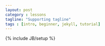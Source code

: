 ```yaml
---
layout: post
category : lessons
tagline: "Supporting tagline"
tags : [intro, beginner, jekyll, tutorial]
---
```

{% include JB/setup %}

<script src="https://gist.github.com/manpl/e1aa45ccb80cee642685.js"></script>